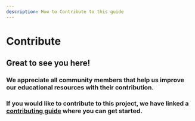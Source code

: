 ```yaml
---
description: How to Contribute to this guide
---
```


# Contribute

## Great to see you here!

### We appreciate all community members that help us improve our educational resources with their contribution.

### If you would like to contribute to this project, we have linked a [contributing guide](untitled-1/) where you can get started.

